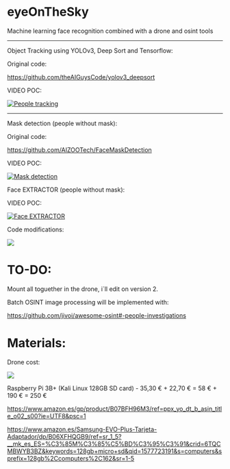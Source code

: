 # eyeOnTheSky
Machine learning face recognition combined with a drone and osint tools

--------------------------------------------------------------------------

Object Tracking using YOLOv3, Deep Sort and Tensorflow:

Original code:

https://github.com/theAIGuysCode/yolov3_deepsort

VIDEO POC:

[![People tracking](https://github.com/pollonegro/eyeOnTheSky/blob/master/img/peopleTrackingCam.png)](https://youtu.be/rCGjMSHFTc8)

--------------------------------------------------------------------------

Mask detection (people without mask):

Original code:

https://github.com/AIZOOTech/FaceMaskDetection

VIDEO POC:

[![Mask detection](https://github.com/pollonegro/eyeOnTheSky/blob/master/img/maskDetection.png)](https://youtu.be/66Fv1ektkdU)


Face EXTRACTOR (people without mask):

VIDEO POC:

[![Face EXTRACTOR](https://github.com/pollonegro/eyeOnTheSky/blob/master/img/faceExtractor.png)](https://youtu.be/x_xdU8HvUVg)

Code modifications:

![](https://github.com/pollonegro/eyeOnTheSky/blob/master/img/face%20extractor%20modifications.png)


# TO-DO:

Mount all toguether in the drone, i´ll edit on version 2.

Batch OSINT image processing will be implemented with:

https://github.com/jivoi/awesome-osint#-people-investigations


# Materials:

Drone cost:

![](https://github.com/pollonegro/eyeOnTheSky/blob/master/img/tyroCost.png)


Raspberry Pi 3B+ (Kali Linux 128GB SD card) - 35,30 € + 22,70 € = 58 € + 190 € = 250 €

https://www.amazon.es/gp/product/B07BFH96M3/ref=ppx_yo_dt_b_asin_title_o02_s00?ie=UTF8&psc=1
  
https://www.amazon.es/Samsung-EVO-Plus-Tarjeta-Adaptador/dp/B06XFHQGB9/ref=sr_1_5?__mk_es_ES=%C3%85M%C3%85%C5%BD%C3%95%C3%91&crid=6TQCMBWYB3BZ&keywords=128gb+micro+sd&qid=1577723191&s=computers&sprefix=128gb%2Ccomputers%2C162&sr=1-5
  
  

